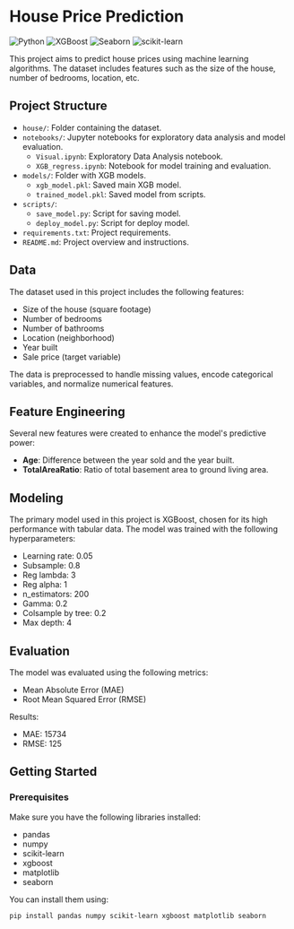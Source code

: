 # House Price Prediction

![Python](https://img.shields.io/badge/Python-3.11+-brightgreen)
![XGBoost](https://img.shields.io/badge/XGBoost-v2.1.0-orange)
![Seaborn](https://img.shields.io/badge/Seaborn-v0.13.2-blue)
![scikit-learn](https://img.shields.io/badge/scikit--learn-v1.5.1-yellow)

This project aims to predict house prices using machine learning algorithms. The dataset includes features such as the size of the house, number of bedrooms, location, etc.

## Project Structure

- `house/`: Folder containing the dataset.
- `notebooks/`: Jupyter notebooks for exploratory data analysis and model evaluation.
  - `Visual.ipynb`: Exploratory Data Analysis notebook.
  - `XGB_regress.ipynb`: Notebook for model training and evaluation.
- `models/`: Folder with XGB models.
  - `xgb_model.pkl`: Saved main XGB model.
  - `trained_model.pkl`: Saved model from scripts.
- `scripts/`:
    - `save_model.py`: Script for saving model.
    - `deploy_model.py`: Script for deploy model.
- `requirements.txt`: Project requirements.
- `README.md`: Project overview and instructions.

## Data

The dataset used in this project includes the following features:
- Size of the house (square footage)
- Number of bedrooms
- Number of bathrooms
- Location (neighborhood)
- Year built
- Sale price (target variable)

The data is preprocessed to handle missing values, encode categorical variables, and normalize numerical features.

## Feature Engineering

Several new features were created to enhance the model's predictive power:
- **Age**: Difference between the year sold and the year built.
- **TotalAreaRatio**: Ratio of total basement area to ground living area.

## Modeling

The primary model used in this project is XGBoost, chosen for its high performance with tabular data. The model was trained with the following hyperparameters:
- Learning rate: 0.05
- Subsample: 0.8
- Reg lambda: 3
- Reg alpha: 1
- n_estimators: 200
- Gamma: 0.2
- Colsample by tree: 0.2
- Max depth: 4

## Evaluation

The model was evaluated using the following metrics:
- Mean Absolute Error (MAE)
- Root Mean Squared Error (RMSE)

Results:
- MAE: 15734
- RMSE: 125

## Getting Started

### Prerequisites

Make sure you have the following libraries installed:
- pandas
- numpy
- scikit-learn
- xgboost
- matplotlib
- seaborn

You can install them using:
```bash
pip install pandas numpy scikit-learn xgboost matplotlib seaborn
